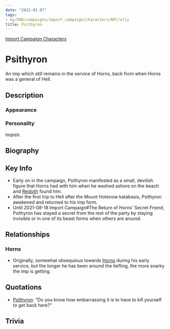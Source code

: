 ```yaml
---
date: "2022-01-07"
tags:
- my/DND/campaigns/import_campaign/characters/NPC/ally
title: Psithyron
---
```


[Import Campaign Characters](/dnd/characters/)

# Psithyron

An imp which still remains in the service of Horns, back from when Horns was a general of Hell.

## Description

### Appearance

### Personality

Impish.

## Biography

## Key Info

- Early on in the campaign, Psithyron manifested as a small, devilish figure that Horns had with him when he washed ashore on the beach and [Reidoth](/dnd/characters/npcs/reidoth/) found him.
- After the first trip to Hell after the Mount Hotenow katabasis, Psithyron awakened and returned to his imp form.
- Until 2021-08-18 Import Campaign#The Return of Horns' Secret Friend, Psithyron has stayed a secret from the rest of the party by staying invisible or in one of its beast forms when others are around.

## Relationships

### Horns

- Originally, somewhat obsequious towards [Horns](/dnd/characters/horns/) during his early service, but the longer he has been around the tiefling, the more snarky the imp is getting.

## Quotations

- [Psithyron](/dnd/characters/npcs/psithyron/): "Do you know how embarrassing it is to have to kill yourself to get back here?"

## Trivia